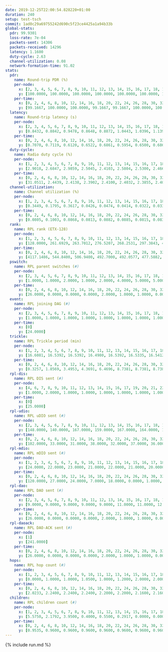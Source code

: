 ```yaml
---
date: 2019-12-25T22:00:54.828220+01:00
duration: 240
setup: test-tsch
commit: 1ad0c29a69755242d690c5f23ce4425a1a94b33b
global-stats:
  pdr: 99.9301
  loss-rate: 7e-04
  packets-sent: 14306
  packets-received: 14296
  latency: 1.1600
  duty-cycle: 2.63
  channel-utilization: 0.08
  network-formation-time: 91.02
stats:
  pdr:
    name: Round-trip PDR (%)
    per-node:
      x: [2, 3, 4, 5, 6, 7, 8, 9, 10, 11, 12, 13, 14, 15, 16, 17, 18, 19, 20, 21, 22, 23, 24, 25]
      y: [100.0000, 100.0000, 100.0000, 100.0000, 100.0000, 100.0000, 100.0000, 100.0000, 100.0000, 100.0000, 100.0000, 100.0000, 99.8291, 99.8227, 100.0000, 99.3548, 100.0000, 100.0000, 100.0000, 99.8405, 99.8316, 100.0000, 99.8344, 99.8308]
    per-time:
      x: [0, 2, 4, 6, 8, 10, 12, 14, 16, 18, 20, 22, 24, 26, 28, 30, 32, 34, 36, 38, 40, 42, 44, 46, 48, 50, 52, 54, 56, 58, 60, 62, 64, 66, 68, 70, 72, 74, 76, 78, 80, 82, 84, 86, 88, 90, 92, 94, 96, 98, 100, 102, 104, 106, 108, 110, 112, 114, 116, 118, 120, 122, 124, 126, 128, 130, 132, 134, 136, 138, 140, 142, 144, 146, 148, 150, 152, 154, 156, 158, 160, 162, 164, 166, 168, 170, 172, 174, 176, 178, 180, 182, 184, 186, 188, 190, 192, 194, 196, 198, 200, 202, 204, 206, 208, 210, 212, 214, 216, 218, 220, 222, 224, 226, 228, 230, 232, 234, 236, 238]
      y: [99.1667, 100.0000, 100.0000, 99.1667, 99.1667, 100.0000, 100.0000, 100.0000, 100.0000, 100.0000, 100.0000, 100.0000, 99.1667, 100.0000, 100.0000, 100.0000, 100.0000, 100.0000, 100.0000, 100.0000, 100.0000, 100.0000, 100.0000, 100.0000, 100.0000, 100.0000, 100.0000, 100.0000, 100.0000, 100.0000, 100.0000, 100.0000, 100.0000, 100.0000, 100.0000, 100.0000, 100.0000, 100.0000, 100.0000, 100.0000, 100.0000, 100.0000, 100.0000, 100.0000, 100.0000, 100.0000, 100.0000, 99.1736, 100.0000, 100.0000, 100.0000, 100.0000, 100.0000, 100.0000, 100.0000, 100.0000, 100.0000, 100.0000, 100.0000, 100.0000, 100.0000, 100.0000, 100.0000, 100.0000, 100.0000, 100.0000, 100.0000, 100.0000, 100.0000, 100.0000, 100.0000, 100.0000, 100.0000, 100.0000, 100.0000, 100.0000, 100.0000, 100.0000, 100.0000, 100.0000, 100.0000, 99.1667, 100.0000, 100.0000, 99.1667, 100.0000, 100.0000, 100.0000, 100.0000, 100.0000, 100.0000, 99.1667, 100.0000, 100.0000, 100.0000, 100.0000, 100.0000, 100.0000, 100.0000, 99.1667, 100.0000, 100.0000, 100.0000, 100.0000, 100.0000, 100.0000, 100.0000, 100.0000, 100.0000, 100.0000, 100.0000, 100.0000, 100.0000, 100.0000, 100.0000, 100.0000, 99.1667, 100.0000, 100.0000, 100.0000]
  latency:
    name: Round-trip latency (s)
    per-node:
      x: [2, 3, 4, 5, 6, 7, 8, 9, 10, 11, 12, 13, 14, 15, 16, 17, 18, 19, 20, 21, 22, 23, 24, 25]
      y: [0.8432, 0.8842, 0.9478, 0.8648, 0.8872, 1.0443, 1.0396, 1.1397, 0.8621, 1.0189, 1.0146, 1.0611, 1.2409, 1.3265, 1.1091, 1.2702, 1.2421, 1.3794, 1.3049, 1.4338, 1.4042, 1.5106, 1.4723, 1.4894]
    per-time:
      x: [0, 2, 4, 6, 8, 10, 12, 14, 16, 18, 20, 22, 24, 26, 28, 30, 32, 34, 36, 38, 40, 42, 44, 46, 48, 50, 52, 54, 56, 58, 60, 62, 64, 66, 68, 70, 72, 74, 76, 78, 80, 82, 84, 86, 88, 90, 92, 94, 96, 98, 100, 102, 104, 106, 108, 110, 112, 114, 116, 118, 120, 122, 124, 126, 128, 130, 132, 134, 136, 138, 140, 142, 144, 146, 148, 150, 152, 154, 156, 158, 160, 162, 164, 166, 168, 170, 172, 174, 176, 178, 180, 182, 184, 186, 188, 190, 192, 194, 196, 198, 200, 202, 204, 206, 208, 210, 212, 214, 216, 218, 220, 222, 224, 226, 228, 230, 232, 234, 236, 238]
      y: [0.7070, 0.7119, 0.6120, 0.6522, 0.6861, 0.5954, 0.6500, 0.6861, 0.6691, 0.6194, 0.6473, 0.6614, 0.6301, 0.6716, 0.6439, 0.6512, 0.6995, 0.6499, 0.6824, 0.6485, 0.6325, 0.5788, 0.6141, 0.7115, 0.5552, 0.6179, 0.6528, 0.6209, 0.5623, 0.6279, 0.7127, 0.7334, 0.7367, 0.6253, 0.6045, 0.6700, 0.6979, 0.6850, 0.7512, 0.7481, 0.6176, 0.7458, 0.8762, 0.7527, 0.7652, 0.7328, 0.7339, 0.9993, 1.1269, 0.9572, 0.8508, 0.7688, 0.7108, 1.1916, 1.5420, 1.3688, 1.1064, 0.9931, 0.9204, 1.2010, 1.5707, 1.5411, 1.5810, 1.3572, 1.1975, 1.2376, 1.5788, 1.5717, 1.5642, 1.5055, 1.5601, 1.4996, 1.6278, 1.5818, 1.5861, 1.5861, 1.6010, 1.5904, 1.5986, 1.6151, 1.6031, 1.6270, 1.5974, 1.6255, 1.5763, 1.6136, 1.5195, 1.5537, 1.5910, 1.5929, 1.5847, 1.6124, 1.6412, 1.5913, 1.6125, 1.5868, 1.6235, 1.5692, 1.6540, 1.5627, 1.5822, 1.6005, 1.5744, 1.5639, 1.6574, 1.5684, 1.5857, 1.5707, 1.5974, 1.6122, 1.5862, 1.5847, 1.6114, 1.6130, 1.5599, 1.6127, 1.5616, 1.5735, 1.5769, 1.5441]
  duty-cycle:
    name: Radio duty cycle (%)
    per-node:
      x: [1, 2, 3, 4, 5, 6, 7, 8, 9, 10, 11, 12, 13, 14, 15, 16, 17, 18, 19, 20, 21, 22, 23, 24, 25]
      y: [2.9018, 2.6847, 2.9859, 2.5045, 2.4103, 2.5804, 2.5300, 2.4665, 2.5693, 2.5939, 2.6340, 2.5845, 2.7420, 2.6657, 2.5803, 2.6653, 2.5293, 2.6320, 2.5843, 2.6072, 2.6656, 2.6609, 2.6742, 2.6911, 2.7104]
    per-time:
      x: [0, 2, 4, 6, 8, 10, 12, 14, 16, 18, 20, 22, 24, 26, 28, 30, 32, 34, 36, 38, 40, 42, 44, 46, 48, 50, 52, 54, 56, 58, 60, 62, 64, 66, 68, 70, 72, 74, 76, 78, 80, 82, 84, 86, 88, 90, 92, 94, 96, 98, 100, 102, 104, 106, 108, 110, 112, 114, 116, 118, 120, 122, 124, 126, 128, 130, 132, 134, 136, 138, 140, 142, 144, 146, 148, 150, 152, 154, 156, 158, 160, 162, 164, 166, 168, 170, 172, 174, 176, 178, 180, 182, 184, 186, 188, 190, 192, 194, 196, 198, 200, 202, 204, 206, 208, 210, 212, 214, 216, 218, 220, 222, 224, 226, 228, 230, 232, 234, 236, 238]
      y: [31.0511, 2.4439, 2.4138, 2.3902, 2.4100, 2.4032, 2.3855, 2.4029, 2.3966, 2.4101, 2.3952, 2.3957, 2.3923, 2.3941, 2.4217, 2.3906, 2.4016, 2.3938, 2.3949, 2.3930, 2.4000, 2.3921, 2.3739, 2.3938, 2.3952, 2.3847, 2.4007, 2.3786, 2.4014, 2.3770, 2.3812, 2.3937, 2.3937, 2.3987, 2.3961, 2.3912, 2.3802, 2.3807, 2.3862, 2.3894, 2.3939, 2.3757, 2.4006, 2.4003, 2.3803, 2.3995, 2.3817, 2.3830, 2.3900, 2.3980, 2.3934, 2.3824, 2.3898, 2.3909, 2.3841, 2.3914, 2.3842, 2.4012, 2.3900, 2.3821, 2.3951, 2.3788, 2.3914, 2.3867, 2.3851, 2.3852, 2.3846, 2.3886, 2.3856, 2.3890, 2.3715, 2.3837, 2.3796, 2.3925, 2.3831, 2.3863, 2.3980, 2.3903, 2.3935, 2.3804, 2.3941, 2.3839, 2.4028, 2.3928, 2.3914, 2.4022, 2.3863, 2.3810, 2.3790, 2.3899, 2.3925, 2.4117, 2.3949, 2.3969, 2.4007, 2.3903, 2.3936, 2.3813, 2.3887, 2.3928, 2.3939, 2.3860, 2.3880, 2.3756, 2.3779, 2.3823, 2.3745, 2.3821, 2.3796, 2.3784, 2.3915, 2.3754, 2.4025, 2.3925, 2.3900, 2.3819, 2.3847, 2.3891, 2.3850, 2.3787]
  channel-utilization:
    name: Channel utilization (%)
    per-node:
      x: [1, 2, 3, 4, 5, 6, 7, 8, 9, 10, 11, 12, 13, 14, 15, 16, 17, 18, 19, 20, 21, 22, 23, 24, 25]
      y: [0.3449, 0.1795, 0.3617, 0.0426, 0.0474, 0.0414, 0.0322, 0.0339, 0.0329, 0.0841, 0.0326, 0.0506, 0.1684, 0.0313, 0.0728, 0.0991, 0.0504, 0.1172, 0.0389, 0.0521, 0.0332, 0.0379, 0.0341, 0.0321, 0.0341]
    per-time:
      x: [0, 2, 4, 6, 8, 10, 12, 14, 16, 18, 20, 22, 24, 26, 28, 30, 32, 34, 36, 38, 40, 42, 44, 46, 48, 50, 52, 54, 56, 58, 60, 62, 64, 66, 68, 70, 72, 74, 76, 78, 80, 82, 84, 86, 88, 90, 92, 94, 96, 98, 100, 102, 104, 106, 108, 110, 112, 114, 116, 118, 120, 122, 124, 126, 128, 130, 132, 134, 136, 138, 140, 142, 144, 146, 148, 150, 152, 154, 156, 158, 160, 162, 164, 166, 168, 170, 172, 174, 176, 178, 180, 182, 184, 186, 188, 190, 192, 194, 196, 198, 200, 202, 204, 206, 208, 210, 212, 214, 216, 218, 220, 222, 224, 226, 228, 230, 232, 234, 236, 238]
      y: [0.0805, 0.1003, 0.0868, 0.0813, 0.0882, 0.0885, 0.0815, 0.0839, 0.0843, 0.0911, 0.0837, 0.0842, 0.0845, 0.0847, 0.0953, 0.0824, 0.0855, 0.0846, 0.0864, 0.0837, 0.0881, 0.0818, 0.0740, 0.0829, 0.0831, 0.0792, 0.0892, 0.0751, 0.0879, 0.0780, 0.0770, 0.0852, 0.0872, 0.0879, 0.0829, 0.0836, 0.0771, 0.0771, 0.0844, 0.0848, 0.0825, 0.0764, 0.0882, 0.0880, 0.0797, 0.0906, 0.0825, 0.0798, 0.0840, 0.0840, 0.0851, 0.0803, 0.0833, 0.0832, 0.0820, 0.0835, 0.0804, 0.0874, 0.0830, 0.0794, 0.0875, 0.0776, 0.0859, 0.0846, 0.0818, 0.0827, 0.0808, 0.0815, 0.0809, 0.0808, 0.0763, 0.0810, 0.0793, 0.0878, 0.0800, 0.0827, 0.0873, 0.0823, 0.0865, 0.0804, 0.0874, 0.0816, 0.0912, 0.0845, 0.0831, 0.0889, 0.0795, 0.0786, 0.0785, 0.0835, 0.0854, 0.0974, 0.0855, 0.0875, 0.0877, 0.0827, 0.0851, 0.0787, 0.0827, 0.0861, 0.0873, 0.0831, 0.0815, 0.0752, 0.0776, 0.0832, 0.0772, 0.0799, 0.0805, 0.0802, 0.0863, 0.0762, 0.0890, 0.0837, 0.0852, 0.0813, 0.0821, 0.0851, 0.0808, 0.0802]
  rank:
    name: RPL rank (ETX-128)
    per-node:
      x: [1, 2, 3, 4, 5, 6, 7, 8, 9, 10, 11, 12, 13, 14, 15, 16, 17, 18, 19, 20, 21, 22, 23, 24, 25]
      y: [128.0000, 261.6929, 263.7012, 276.5207, 268.2531, 297.3843, 407.8238, 424.4857, 450.8082, 317.0744, 721.2273, 398.9132, 400.3859, 809.3740, 461.4631, 447.8755, 440.6266, 517.4327, 545.0328, 573.8689, 846.1037, 585.4878, 934.4524, 666.9388, 665.7119]
    per-time:
      x: [0, 2, 4, 6, 8, 10, 12, 14, 16, 18, 20, 22, 24, 26, 28, 30, 32, 34, 36, 38, 40, 42, 44, 46, 48, 50, 52, 54, 56, 58, 60, 62, 64, 66, 68, 70, 72, 74, 76, 78, 80, 82, 84, 86, 88, 90, 92, 94, 96, 98, 100, 102, 104, 106, 108, 110, 112, 114, 116, 118, 120, 122, 124, 126, 128, 130, 132, 134, 136, 138, 140, 142, 144, 146, 148, 150, 152, 154, 156, 158, 160, 162, 164, 166, 168, 170, 172, 174, 176, 178, 180, 182, 184, 186, 188, 190, 192, 194, 196, 198, 200, 202, 204, 206, 208, 210, 212, 214, 216, 218, 220, 222, 224, 226, 228, 230, 232, 234, 236, 238]
      y: [4117.1486, 544.8400, 506.9400, 492.7000, 492.0577, 477.5882, 463.9412, 462.4600, 460.4000, 455.4314, 450.3800, 450.6400, 452.8039, 463.4118, 463.8400, 469.1000, 454.6000, 440.7000, 439.7800, 442.4510, 447.0400, 440.9804, 438.6400, 437.8627, 439.0000, 437.1373, 433.0600, 431.2800, 432.8269, 426.1200, 441.7059, 443.7843, 440.9400, 459.9216, 450.2800, 445.6471, 439.5000, 438.0800, 439.3400, 438.3600, 433.9608, 430.6400, 427.8039, 427.5800, 428.5000, 435.3922, 431.2200, 430.5600, 436.0962, 429.6600, 437.4231, 428.4000, 427.2800, 430.3800, 431.8000, 426.3000, 431.6275, 432.9000, 433.1800, 426.9200, 430.0800, 433.1000, 437.7843, 435.1800, 433.2000, 431.9600, 428.4400, 422.8800, 422.9000, 423.0200, 423.2200, 423.4000, 423.1000, 424.5686, 428.2549, 427.4000, 433.4000, 434.6800, 437.1000, 437.1400, 437.2000, 438.4200, 457.6111, 441.5800, 441.1600, 447.4200, 455.0800, 446.3269, 445.1800, 444.5200, 452.2075, 446.5000, 441.3077, 440.8400, 446.2800, 449.5600, 447.9600, 452.3269, 452.8431, 451.9231, 448.2549, 448.8200, 448.1373, 443.1800, 439.6800, 434.7255, 445.0192, 430.9038, 421.9216, 423.0400, 418.6800, 420.5600, 424.0800, 425.8400, 425.0800, 424.9000, 428.4600, 434.3846, 429.2600, 428.7600]
  pswitch:
    name: RPL parent switches (#)
    per-node:
      x: [2, 3, 4, 5, 6, 7, 8, 9, 10, 11, 12, 13, 14, 15, 16, 17, 18, 19, 20, 21, 22, 23, 24, 25]
      y: [1.0000, 1.0000, 2.0000, 1.0000, 2.0000, 4.0000, 5.0000, 5.0000, 2.0000, 2.0000, 2.0000, 1.0000, 6.0000, 4.0000, 1.0000, 1.0000, 5.0000, 4.0000, 4.0000, 1.0000, 6.0000, 12.0000, 6.0000, 4.0000]
    per-time:
      x: [0, 2, 4, 6, 8, 10, 12, 14, 16, 18, 20, 22, 24, 26, 28, 30, 32, 34, 36, 38, 40, 42, 44, 46, 48, 50, 52, 54, 56, 58, 60, 62, 64, 66, 68, 70, 72, 74, 76, 78, 80, 82, 84, 86, 88, 90, 92, 94, 96, 98, 100, 102, 104, 106, 108, 110, 112, 114, 116, 118, 120, 122, 124, 126, 128, 130, 132, 134, 136, 138, 140, 142, 144, 146, 148, 150, 152, 154, 156, 158, 160, 162, 164, 166, 168, 170, 172, 174, 176, 178, 180, 182, 184, 186, 188, 190, 192, 194, 196, 198, 200, 202, 204, 206, 208, 210, 212, 214, 216, 218, 220, 222, 224, 226, 228, 230, 232, 234]
      y: [26.0000, 0.0000, 0.0000, 0.0000, 2.0000, 1.0000, 1.0000, 0.0000, 0.0000, 1.0000, 0.0000, 0.0000, 1.0000, 1.0000, 0.0000, 0.0000, 0.0000, 0.0000, 0.0000, 1.0000, 0.0000, 1.0000, 0.0000, 1.0000, 0.0000, 1.0000, 0.0000, 0.0000, 2.0000, 0.0000, 1.0000, 1.0000, 0.0000, 1.0000, 0.0000, 1.0000, 0.0000, 0.0000, 0.0000, 0.0000, 1.0000, 0.0000, 1.0000, 0.0000, 0.0000, 1.0000, 0.0000, 0.0000, 2.0000, 0.0000, 2.0000, 0.0000, 0.0000, 0.0000, 0.0000, 0.0000, 1.0000, 0.0000, 0.0000, 0.0000, 0.0000, 0.0000, 1.0000, 0.0000, 0.0000, 0.0000, 0.0000, 0.0000, 0.0000, 0.0000, 0.0000, 0.0000, 0.0000, 1.0000, 1.0000, 0.0000, 0.0000, 0.0000, 0.0000, 0.0000, 0.0000, 0.0000, 4.0000, 0.0000, 0.0000, 0.0000, 0.0000, 2.0000, 0.0000, 0.0000, 3.0000, 2.0000, 2.0000, 0.0000, 0.0000, 0.0000, 0.0000, 2.0000, 1.0000, 2.0000, 1.0000, 0.0000, 1.0000, 0.0000, 0.0000, 1.0000, 2.0000, 2.0000, 1.0000, 0.0000, 0.0000, 0.0000, 0.0000, 0.0000, 0.0000, 0.0000, 0.0000, 2.0000]
  event:
    name: RPL joining DAG (#)
    per-node:
      x: [2, 3, 4, 5, 6, 7, 8, 9, 10, 11, 12, 13, 14, 15, 16, 17, 18, 19, 20, 21, 22, 23, 24, 25]
      y: [1.0000, 1.0000, 1.0000, 1.0000, 1.0000, 1.0000, 1.0000, 1.0000, 1.0000, 1.0000, 1.0000, 1.0000, 1.0000, 1.0000, 1.0000, 1.0000, 1.0000, 1.0000, 1.0000, 1.0000, 1.0000, 1.0000, 1.0000, 1.0000]
    per-time:
      x: [0]
      y: [24.0000]
  trickle:
    name: RPL Trickle period (min)
    per-node:
      x: [1, 2, 3, 4, 5, 6, 7, 8, 9, 10, 11, 12, 13, 14, 15, 16, 17, 18, 19, 20, 21, 22, 23, 24, 25]
      y: [16.6081, 16.5392, 16.5392, 16.4980, 16.5392, 16.5335, 16.5412, 16.5545, 16.4712, 16.5341, 16.5262, 16.5335, 16.5234, 16.5061, 16.5345, 16.5225, 16.5234, 16.5381, 16.5342, 16.5342, 16.5222, 16.5061, 16.4447, 16.6091, 16.5840]
    per-time:
      x: [0, 2, 4, 6, 8, 10, 12, 14, 16, 18, 20, 22, 24, 26, 28, 30, 32, 34, 36, 38, 40, 42, 44, 46, 48, 50, 52, 54, 56, 58, 60, 62, 64, 66, 68, 70, 72, 74, 76, 78, 80, 82, 84, 86, 88, 90, 92, 94, 96, 98, 100, 102, 104, 106, 108, 110, 112, 114, 116, 118, 120, 122, 124, 126, 128, 130, 132, 134, 136, 138, 140, 142, 144, 146, 148, 150, 152, 154, 156, 158, 160, 162, 164, 166, 168, 170, 172, 174, 176, 178, 180, 182, 184, 186, 188, 190, 192, 194, 196, 198, 200, 202, 204, 206, 208, 210, 212, 214, 216, 218, 220, 222, 224, 226, 228, 230, 232, 234, 236, 238]
      y: [0.3257, 1.8569, 3.4953, 4.3691, 6.4696, 8.7381, 8.7381, 8.7381, 8.7381, 17.4763, 17.4763, 17.4763, 17.4763, 17.4763, 17.4763, 17.4763, 17.4763, 17.4763, 17.4763, 17.4763, 17.4763, 17.4763, 17.4763, 17.4763, 17.4763, 17.4763, 17.4763, 17.4763, 17.4763, 17.4763, 17.4763, 17.4763, 17.4763, 17.4763, 17.4763, 17.4763, 17.4763, 17.4763, 17.4763, 17.4763, 17.4763, 17.4763, 17.4763, 17.4763, 17.4763, 17.4763, 17.4763, 17.4763, 17.4763, 17.4763, 17.4763, 17.4763, 17.4763, 17.4763, 17.4763, 17.4763, 17.4763, 17.4763, 17.4763, 17.4763, 17.4763, 17.4763, 17.4763, 17.4763, 17.4763, 17.4763, 17.4763, 17.4763, 17.4763, 17.4763, 17.4763, 17.4763, 17.4763, 17.4763, 17.4763, 17.4763, 17.4763, 17.4763, 17.4763, 17.4763, 17.4763, 17.4763, 17.4763, 17.4763, 17.4763, 17.4763, 17.4763, 17.4763, 17.4763, 17.4763, 17.4763, 17.4763, 17.4763, 17.4763, 17.4763, 17.4763, 17.4763, 17.4763, 17.4763, 17.4763, 17.4763, 17.4763, 17.4763, 17.4763, 17.4763, 17.4763, 17.4763, 17.4763, 17.4763, 17.4763, 17.4763, 17.4763, 17.4763, 17.4763, 17.4763, 17.4763, 17.4763, 17.4763, 17.4763, 17.4763]
  rpl-dis:
    name: RPL DIS sent (#)
    per-node:
      x: [4, 6, 7, 8, 9, 10, 11, 12, 13, 14, 15, 16, 17, 19, 20, 21, 22, 23, 24, 25]
      y: [1.0000, 2.0000, 1.0000, 1.0000, 1.0000, 1.0000, 1.0000, 1.0000, 1.0000, 2.0000, 1.0000, 1.0000, 1.0000, 1.0000, 1.0000, 2.0000, 1.0000, 1.0000, 2.0000, 2.0000]
    per-time:
      x: [0]
      y: [25.0000]
  rpl-udio:
    name: RPL uDIO sent (#)
    per-node:
      x: [2, 3, 4, 5, 6, 7, 8, 9, 10, 11, 12, 13, 14, 15, 16, 17, 18, 19, 20, 21, 22, 23, 24, 25]
      y: [148.0000, 140.0000, 167.0000, 159.0000, 167.0000, 164.0000, 167.0000, 171.0000, 160.0000, 170.0000, 168.0000, 153.0000, 170.0000, 165.0000, 161.0000, 167.0000, 161.0000, 170.0000, 165.0000, 166.0000, 169.0000, 169.0000, 163.0000, 167.0000]
    per-time:
      x: [0, 2, 4, 6, 8, 10, 12, 14, 16, 18, 20, 22, 24, 26, 28, 30, 32, 34, 36, 38, 40, 42, 44, 46, 48, 50, 52, 54, 56, 58, 60, 62, 64, 66, 68, 70, 72, 74, 76, 78, 80, 82, 84, 86, 88, 90, 92, 94, 96, 98, 100, 102, 104, 106, 108, 110, 112, 114, 116, 118, 120, 122, 124, 126, 128, 130, 132, 134, 136, 138, 140, 142, 144, 146, 148, 150, 152, 154, 156, 158, 160, 162, 164, 166, 168, 170, 172, 174, 176, 178, 180, 182, 184, 186, 188, 190, 192, 194, 196, 198, 200, 202, 204, 206, 208, 210, 212, 214, 216, 218, 220, 222, 224, 226, 228, 230, 232, 234, 236, 238, 240]
      y: [102.0000, 33.0000, 31.0000, 38.0000, 32.0000, 37.0000, 36.0000, 32.0000, 31.0000, 32.0000, 35.0000, 35.0000, 30.0000, 35.0000, 32.0000, 32.0000, 35.0000, 31.0000, 29.0000, 36.0000, 27.0000, 30.0000, 32.0000, 34.0000, 30.0000, 35.0000, 29.0000, 30.0000, 26.0000, 28.0000, 36.0000, 31.0000, 32.0000, 32.0000, 34.0000, 31.0000, 33.0000, 31.0000, 34.0000, 32.0000, 33.0000, 30.0000, 34.0000, 31.0000, 34.0000, 35.0000, 30.0000, 35.0000, 33.0000, 28.0000, 31.0000, 32.0000, 35.0000, 29.0000, 31.0000, 34.0000, 30.0000, 30.0000, 28.0000, 29.0000, 35.0000, 32.0000, 30.0000, 35.0000, 33.0000, 28.0000, 23.0000, 35.0000, 33.0000, 33.0000, 36.0000, 33.0000, 28.0000, 31.0000, 31.0000, 35.0000, 31.0000, 36.0000, 28.0000, 28.0000, 37.0000, 29.0000, 39.0000, 33.0000, 34.0000, 32.0000, 33.0000, 26.0000, 32.0000, 33.0000, 28.0000, 40.0000, 34.0000, 34.0000, 36.0000, 32.0000, 29.0000, 34.0000, 34.0000, 29.0000, 35.0000, 32.0000, 35.0000, 31.0000, 31.0000, 36.0000, 30.0000, 30.0000, 32.0000, 37.0000, 33.0000, 30.0000, 26.0000, 38.0000, 27.0000, 32.0000, 30.0000, 36.0000, 28.0000, 33.0000, 0.0000]
  rpl-mdio:
    name: RPL mDIO sent (#)
    per-node:
      x: [1, 2, 3, 4, 5, 6, 7, 8, 9, 10, 11, 12, 13, 14, 15, 16, 17, 18, 19, 20, 21, 22, 23, 24, 25]
      y: [24.0000, 22.0000, 23.0000, 21.0000, 22.0000, 21.0000, 20.0000, 20.0000, 20.0000, 20.0000, 20.0000, 21.0000, 23.0000, 20.0000, 23.0000, 22.0000, 22.0000, 23.0000, 22.0000, 20.0000, 21.0000, 20.0000, 21.0000, 21.0000, 21.0000]
    per-time:
      x: [0, 2, 4, 6, 8, 10, 12, 14, 16, 18, 20, 22, 24, 26, 28, 30, 32, 34, 36, 38, 40, 42, 44, 46, 48, 50, 52, 54, 56, 58, 60, 62, 64, 66, 68, 70, 72, 74, 76, 78, 80, 82, 84, 86, 88, 90, 92, 94, 96, 98, 100, 102, 104, 106, 108, 110, 112, 114, 116, 118, 120, 122, 124, 126, 128, 130, 132, 134, 136, 138, 140, 142, 144, 146, 148, 150, 152, 154, 156, 158, 160, 162, 164, 166, 168, 170, 172, 174, 176, 178, 180, 182, 184, 186, 188, 190, 192, 194, 196, 198, 200, 202, 204, 206, 208, 210, 212, 214, 216, 218, 220, 222, 224, 226, 228, 230, 232, 234, 236, 238]
      y: [120.0000, 27.0000, 24.0000, 7.0000, 18.0000, 0.0000, 1.0000, 16.0000, 7.0000, 1.0000, 0.0000, 0.0000, 0.0000, 3.0000, 5.0000, 3.0000, 11.0000, 3.0000, 0.0000, 0.0000, 0.0000, 0.0000, 6.0000, 7.0000, 4.0000, 6.0000, 2.0000, 0.0000, 0.0000, 0.0000, 1.0000, 4.0000, 5.0000, 9.0000, 5.0000, 1.0000, 0.0000, 0.0000, 0.0000, 4.0000, 4.0000, 4.0000, 7.0000, 6.0000, 0.0000, 0.0000, 0.0000, 0.0000, 3.0000, 9.0000, 3.0000, 4.0000, 6.0000, 0.0000, 0.0000, 0.0000, 0.0000, 8.0000, 5.0000, 5.0000, 4.0000, 3.0000, 0.0000, 0.0000, 0.0000, 0.0000, 4.0000, 7.0000, 5.0000, 7.0000, 2.0000, 0.0000, 0.0000, 0.0000, 3.0000, 4.0000, 5.0000, 10.0000, 3.0000, 0.0000, 0.0000, 0.0000, 0.0000, 3.0000, 4.0000, 3.0000, 8.0000, 7.0000, 0.0000, 0.0000, 0.0000, 0.0000, 7.0000, 5.0000, 5.0000, 6.0000, 2.0000, 0.0000, 0.0000, 0.0000, 2.0000, 4.0000, 7.0000, 4.0000, 7.0000, 1.0000, 0.0000, 0.0000, 0.0000, 2.0000, 3.0000, 5.0000, 9.0000, 6.0000, 0.0000, 0.0000, 0.0000, 0.0000, 6.0000, 6.0000]
  rpl-dao:
    name: RPL DAO sent (#)
    per-node:
      x: [2, 3, 4, 5, 6, 7, 8, 9, 10, 11, 12, 13, 14, 15, 16, 17, 18, 19, 20, 21, 22, 23, 24, 25]
      y: [9.0000, 9.0000, 9.0000, 9.0000, 9.0000, 11.0000, 11.0000, 12.0000, 9.0000, 9.0000, 10.0000, 9.0000, 11.0000, 10.0000, 9.0000, 9.0000, 11.0000, 10.0000, 10.0000, 9.0000, 11.0000, 16.0000, 12.0000, 10.0000]
    per-time:
      x: [0, 2, 4, 6, 8, 10, 12, 14, 16, 18, 20, 22, 24, 26, 28, 30, 32, 34, 36, 38, 40, 42, 44, 46, 48, 50, 52, 54, 56, 58, 60, 62, 64, 66, 68, 70, 72, 74, 76, 78, 80, 82, 84, 86, 88, 90, 92, 94, 96, 98, 100, 102, 104, 106, 108, 110, 112, 114, 116, 118, 120, 122, 124, 126, 128, 130, 132, 134, 136, 138, 140, 142, 144, 146, 148, 150, 152, 154, 156, 158, 160, 162, 164, 166, 168, 170, 172, 174, 176, 178, 180, 182, 184, 186, 188, 190, 192, 194, 196, 198, 200, 202, 204, 206, 208, 210, 212, 214, 216, 218, 220, 222, 224, 226, 228, 230, 232, 234, 236, 238]
      y: [26.0000, 0.0000, 0.0000, 0.0000, 2.0000, 1.0000, 1.0000, 0.0000, 0.0000, 1.0000, 0.0000, 0.0000, 1.0000, 1.0000, 18.0000, 0.0000, 0.0000, 0.0000, 1.0000, 2.0000, 2.0000, 1.0000, 0.0000, 2.0000, 0.0000, 1.0000, 1.0000, 0.0000, 12.0000, 2.0000, 1.0000, 1.0000, 1.0000, 1.0000, 3.0000, 2.0000, 0.0000, 1.0000, 1.0000, 0.0000, 3.0000, 0.0000, 10.0000, 3.0000, 1.0000, 2.0000, 0.0000, 1.0000, 3.0000, 1.0000, 2.0000, 0.0000, 2.0000, 0.0000, 3.0000, 0.0000, 4.0000, 9.0000, 0.0000, 0.0000, 1.0000, 0.0000, 3.0000, 2.0000, 1.0000, 0.0000, 1.0000, 1.0000, 2.0000, 1.0000, 1.0000, 11.0000, 0.0000, 1.0000, 2.0000, 0.0000, 1.0000, 3.0000, 1.0000, 0.0000, 0.0000, 2.0000, 4.0000, 3.0000, 0.0000, 8.0000, 2.0000, 3.0000, 1.0000, 0.0000, 2.0000, 4.0000, 3.0000, 0.0000, 0.0000, 1.0000, 2.0000, 3.0000, 1.0000, 9.0000, 3.0000, 3.0000, 1.0000, 0.0000, 0.0000, 2.0000, 3.0000, 2.0000, 1.0000, 1.0000, 0.0000, 1.0000, 3.0000, 1.0000, 9.0000, 0.0000, 1.0000, 2.0000, 0.0000, 1.0000]
  rpl-daoack:
    name: RPL DAO-ACK sent (#)
    per-node:
      x: [1]
      y: [241.0000]
    per-time:
      x: [0, 2, 4, 6, 8, 10, 12, 14, 16, 18, 20, 22, 24, 26, 28, 30, 32, 34, 36, 38, 40, 42, 44, 46, 48, 50, 52, 54, 56, 58, 60, 62, 64, 66, 68, 70, 72, 74, 76, 78, 80, 82, 84, 86, 88, 90, 92, 94, 96, 98, 100, 102, 104, 106, 108, 110, 112, 114, 116, 118, 120, 122, 124, 126, 128, 130, 132, 134, 136, 138, 140, 142, 144, 146, 148, 150, 152, 154, 156, 158, 160, 162, 164, 166, 168, 170, 172, 174, 176, 178, 180, 182, 184, 186, 188, 190, 192, 194, 196, 198, 200, 202, 204, 206, 208, 210, 212, 214, 216, 218, 220, 222, 224, 226, 228, 230, 232, 234, 236, 238]
      y: [26.0000, 0.0000, 0.0000, 0.0000, 2.0000, 1.0000, 1.0000, 0.0000, 0.0000, 1.0000, 0.0000, 0.0000, 1.0000, 1.0000, 17.0000, 0.0000, 0.0000, 0.0000, 1.0000, 2.0000, 2.0000, 1.0000, 0.0000, 2.0000, 0.0000, 1.0000, 1.0000, 0.0000, 12.0000, 2.0000, 1.0000, 1.0000, 1.0000, 1.0000, 3.0000, 2.0000, 0.0000, 1.0000, 1.0000, 0.0000, 3.0000, 0.0000, 9.0000, 3.0000, 1.0000, 2.0000, 0.0000, 1.0000, 3.0000, 1.0000, 2.0000, 0.0000, 2.0000, 0.0000, 3.0000, 0.0000, 4.0000, 9.0000, 0.0000, 0.0000, 1.0000, 0.0000, 3.0000, 2.0000, 1.0000, 0.0000, 1.0000, 1.0000, 2.0000, 1.0000, 1.0000, 11.0000, 0.0000, 1.0000, 2.0000, 0.0000, 1.0000, 3.0000, 1.0000, 0.0000, 0.0000, 2.0000, 4.0000, 3.0000, 0.0000, 8.0000, 2.0000, 3.0000, 1.0000, 0.0000, 2.0000, 4.0000, 3.0000, 0.0000, 0.0000, 1.0000, 2.0000, 3.0000, 1.0000, 9.0000, 3.0000, 2.0000, 1.0000, 0.0000, 0.0000, 2.0000, 3.0000, 2.0000, 1.0000, 1.0000, 0.0000, 1.0000, 3.0000, 1.0000, 9.0000, 0.0000, 1.0000, 2.0000, 0.0000, 1.0000]
  hops:
    name: RPL hop count (#)
    per-node:
      x: [1, 2, 3, 4, 5, 6, 7, 8, 9, 10, 11, 12, 13, 14, 15, 16, 17, 18, 19, 20, 21, 22, 23, 24, 25]
      y: [0.0000, 1.0000, 1.0000, 1.0500, 1.0000, 1.2000, 2.0000, 2.0000, 2.2292, 1.1750, 2.2343, 2.0000, 2.0000, 3.0000, 2.2250, 2.0000, 2.0000, 2.7417, 3.0000, 3.0000, 3.0000, 3.0000, 3.7699, 3.7448, 3.7448]
    per-time:
      x: [0, 2, 4, 6, 8, 10, 12, 14, 16, 18, 20, 22, 24, 26, 28, 30, 32, 34, 36, 38, 40, 42, 44, 46, 48, 50, 52, 54, 56, 58, 60, 62, 64, 66, 68, 70, 72, 74, 76, 78, 80, 82, 84, 86, 88, 90, 92, 94, 96, 98, 100, 102, 104, 106, 108, 110, 112, 114, 116, 118, 120, 122, 124, 126, 128, 130, 132, 134, 136, 138, 140, 142, 144, 146, 148, 150, 152, 154, 156, 158, 160, 162, 164, 166, 168, 170, 172, 174, 176, 178, 180, 182, 184, 186, 188, 190, 192, 194, 196, 198, 200, 202, 204, 206, 208, 210, 212, 214, 216, 218, 220, 222, 224, 226, 228, 230, 232, 234, 236, 238]
      y: [2.0233, 2.2400, 2.2400, 2.2400, 2.2000, 2.2000, 2.1600, 2.1600, 2.1600, 2.1600, 2.1600, 2.1600, 2.1600, 2.2000, 2.2000, 2.2000, 2.2000, 2.2000, 2.2000, 2.2000, 2.2000, 2.1600, 2.1600, 2.1600, 2.1200, 2.1200, 2.1200, 2.1200, 2.0800, 2.0400, 2.0400, 2.2000, 2.2000, 2.2000, 2.2000, 2.2000, 2.2000, 2.2000, 2.2000, 2.2000, 2.1600, 2.1600, 2.1600, 2.1600, 2.1600, 2.1600, 2.1600, 2.1600, 2.1600, 2.1600, 2.1600, 2.1600, 2.1600, 2.1600, 2.1600, 2.1600, 2.1600, 2.1600, 2.1600, 2.1600, 2.1600, 2.1600, 2.1600, 2.1600, 2.1600, 2.1600, 2.1600, 2.1600, 2.1600, 2.1600, 2.1600, 2.1600, 2.1600, 2.1600, 2.1600, 2.1600, 2.1600, 2.1600, 2.1600, 2.1600, 2.1600, 2.1600, 2.1600, 2.1600, 2.1600, 2.1600, 2.1600, 2.1600, 2.1600, 2.1600, 2.1600, 2.1600, 2.1600, 2.1600, 2.1600, 2.1600, 2.1600, 2.1600, 2.1600, 2.1600, 2.1600, 2.1600, 2.1600, 2.1600, 2.1600, 2.1600, 2.1600, 2.1600, 2.1600, 2.1600, 2.1600, 2.1600, 2.1600, 2.1600, 2.1600, 2.1600, 2.1600, 2.1600, 2.1600, 2.1600]
  children:
    name: RPL children count (#)
    per-node:
      x: [1, 2, 3, 4, 5, 6, 7, 8, 9, 10, 11, 12, 13, 14, 15, 16, 17, 18, 19, 20, 21, 22, 23, 24, 25]
      y: [5.5750, 2.1792, 3.9500, 0.4000, 0.5500, 0.2917, 0.0000, 0.0000, 0.0000, 1.6208, 0.0251, 0.5583, 2.6958, 0.0000, 1.0125, 1.4875, 0.2583, 2.4333, 0.1792, 0.5708, 0.0418, 0.1423, 0.0000, 0.0000, 0.0000]
    per-time:
      x: [0, 2, 4, 6, 8, 10, 12, 14, 16, 18, 20, 22, 24, 26, 28, 30, 32, 34, 36, 38, 40, 42, 44, 46, 48, 50, 52, 54, 56, 58, 60, 62, 64, 66, 68, 70, 72, 74, 76, 78, 80, 82, 84, 86, 88, 90, 92, 94, 96, 98, 100, 102, 104, 106, 108, 110, 112, 114, 116, 118, 120, 122, 124, 126, 128, 130, 132, 134, 136, 138, 140, 142, 144, 146, 148, 150, 152, 154, 156, 158, 160, 162, 164, 166, 168, 170, 172, 174, 176, 178, 180, 182, 184, 186, 188, 190, 192, 194, 196, 198, 200, 202, 204, 206, 208, 210, 212, 214, 216, 218, 220, 222, 224, 226, 228, 230, 232, 234, 236, 238]
      y: [0.9535, 0.9600, 0.9600, 0.9600, 0.9600, 0.9600, 0.9600, 0.9600, 0.9600, 0.9600, 0.9600, 0.9600, 0.9600, 0.9600, 0.9600, 0.9600, 0.9600, 0.9600, 0.9600, 0.9600, 0.9600, 0.9600, 0.9600, 0.9600, 0.9600, 0.9600, 0.9600, 0.9600, 0.9600, 0.9600, 0.9600, 0.9600, 0.9600, 0.9600, 0.9600, 0.9600, 0.9600, 0.9600, 0.9600, 0.9600, 0.9600, 0.9600, 0.9600, 0.9600, 0.9600, 0.9600, 0.9600, 0.9600, 0.9600, 0.9600, 0.9600, 0.9600, 0.9600, 0.9600, 0.9600, 0.9600, 0.9600, 0.9600, 0.9600, 0.9600, 0.9600, 0.9600, 0.9600, 0.9600, 0.9600, 0.9600, 0.9600, 0.9600, 0.9600, 0.9600, 0.9600, 0.9600, 0.9600, 0.9600, 0.9600, 0.9600, 0.9600, 0.9600, 0.9600, 0.9600, 0.9600, 0.9600, 0.9600, 0.9600, 0.9600, 0.9600, 0.9600, 0.9600, 0.9600, 0.9600, 0.9600, 0.9600, 0.9600, 0.9600, 0.9600, 0.9600, 0.9600, 0.9600, 0.9600, 0.9600, 0.9600, 0.9600, 0.9600, 0.9600, 0.9600, 0.9600, 0.9600, 0.9600, 0.9600, 0.9600, 0.9600, 0.9600, 0.9600, 0.9600, 0.9600, 0.9600, 0.9600, 0.9600, 0.9600, 0.9600]
---
```


{% include run.md %}
